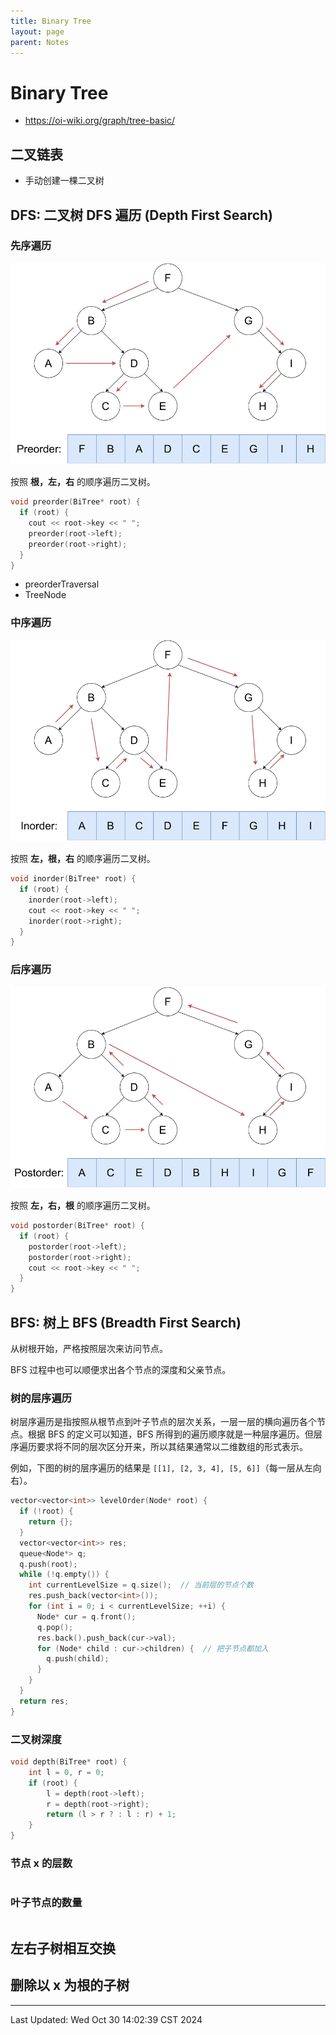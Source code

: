 ```yaml
---
title: Binary Tree
layout: page
parent: Notes
---
```


# Binary Tree

- <https://oi-wiki.org/graph/tree-basic/>

## 二叉链表

- 手动创建一棵二叉树

## DFS: 二叉树 DFS 遍历 (Depth First Search)

### 先序遍历

![](attachments/Pasted%20image%2020241030140720.png)

按照 **根，左，右** 的顺序遍历二叉树。

```cpp
void preorder(BiTree* root) {
  if (root) {
    cout << root->key << " ";
    preorder(root->left);
    preorder(root->right);
  }
}
```

- preorderTraversal
- TreeNode

### 中序遍历

![](attachments/Pasted%20image%2020241030140844.png)

按照 **左，根，右** 的顺序遍历二叉树。

```cpp
void inorder(BiTree* root) {
  if (root) {
    inorder(root->left);
    cout << root->key << " ";
    inorder(root->right);
  }
}
```

### 后序遍历

![](attachments/Pasted%20image%2020241030140934.png)

按照 **左，右，根** 的顺序遍历二叉树。

```cpp
void postorder(BiTree* root) {
  if (root) {
    postorder(root->left);
    postorder(root->right);
    cout << root->key << " ";
  }
}
```

## BFS: 树上 BFS (Breadth First Search)

从树根开始，严格按照层次来访问节点。

BFS 过程中也可以顺便求出各个节点的深度和父亲节点。

### 树的层序遍历

树层序遍历是指按照从根节点到叶子节点的层次关系，一层一层的横向遍历各个节点。根据 BFS 的定义可以知道，BFS 所得到的遍历顺序就是一种层序遍历。但层序遍历要求将不同的层次区分开来，所以其结果通常以二维数组的形式表示。

例如，下图的树的层序遍历的结果是 `[[1], [2, 3, 4], [5, 6]]`（每一层从左向右）。

```cpp
vector<vector<int>> levelOrder(Node* root) {
  if (!root) {
    return {};
  }
  vector<vector<int>> res;
  queue<Node*> q;
  q.push(root);
  while (!q.empty()) {
    int currentLevelSize = q.size();  // 当前层的节点个数
    res.push_back(vector<int>());
    for (int i = 0; i < currentLevelSize; ++i) {
      Node* cur = q.front();
      q.pop();
      res.back().push_back(cur->val);
      for (Node* child : cur->children) {  // 把子节点都加入
        q.push(child);
      }
    }
  }
  return res;
}
```

### 二叉树深度

```cpp
void depth(BiTree* root) {
	int l = 0, r = 0;
	if (root) {
		l = depth(root->left);
		r = depth(root->right);
		return (l > r ? : l : r) + 1;
	}
}
```

### 节点 x 的层数

```cpp
```

### 叶子节点的数量

```cpp

```

## 左右子树相互交换

## 删除以 x 为根的子树

---

Last Updated: Wed Oct 30 14:02:39 CST 2024
